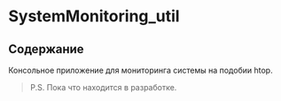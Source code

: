 # SystemMonitoring_util

## Содержание

Консольное приложение для мониторинга системы на подобии htop.

>P.S. Пока что находится в разработке.